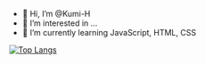 - 👋 Hi, I’m @Kumi-H
- 👀 I’m interested in ...
- 🌱 I’m currently learning JavaScript, HTML, CSS


<!---
Kumi-H/Kumi-H is a ✨ special ✨ repository because its `README.md` (this file) appears on your GitHub profile.
You can click the Preview link to take a look at your changes.
--->

[![Top Langs](https://github-readme-stats.vercel.app/api/top-langs/?username=Kumi-H)](https://github.com/anuraghazra/github-readme-stats)
